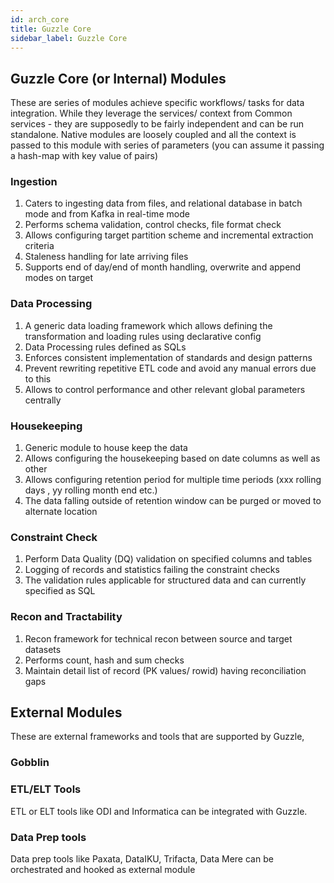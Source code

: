 ```yaml
---
id: arch_core
title: Guzzle Core
sidebar_label: Guzzle Core
---
```


## Guzzle Core (or Internal) Modules

These are series of modules achieve specific workflows/ tasks for data integration. While they leverage the services/ context from Common services - they are supposedly to be fairly independent and can be run standalone. Native modules are loosely coupled and all the context is passed to this module with series of parameters (you can assume it passing a hash-map with key value of pairs)

### Ingestion

1. Caters to ingesting data from files, and relational database in batch mode and from Kafka in real-time mode
1. Performs schema validation, control checks, file format check
1. Allows configuring target partition scheme and incremental extraction criteria
1. Staleness handling for late arriving files
1. Supports end of day/end of month handling, overwrite and append modes on target

### Data Processing

1. A generic data loading framework which allows defining the transformation and loading rules using declarative config
1. Data Processing rules defined as SQLs
1. Enforces consistent implementation of standards and design patterns
1. Prevent rewriting repetitive ETL code and avoid any manual errors due to this
1. Allows to control performance and other relevant global parameters centrally

### Housekeeping

1. Generic module to house keep the data
1. Allows configuring the housekeeping based on date columns as well as other
1. Allows configuring retention period for multiple time periods (xxx rolling days , yy rolling month end etc.)
1. The data falling outside of retention window can be purged or moved to alternate location

### Constraint Check

1. Perform Data Quality (DQ) validation on specified columns and tables
1. Logging of records and statistics failing the constraint checks
1. The validation rules applicable for structured data and can currently specified as SQL

### Recon and Tractability

1. Recon framework for technical recon between source and target datasets
1. Performs count, hash and sum checks
1. Maintain detail list of record (PK values/ rowid) having reconciliation gaps

## External Modules

These are external frameworks and tools that are supported by Guzzle,

### Gobblin

### ETL/ELT Tools

ETL or ELT tools like ODI and Informatica can be integrated with Guzzle.

### Data Prep tools

Data prep tools like Paxata, DataIKU, Trifacta, Data Mere can be orchestrated and hooked as external module